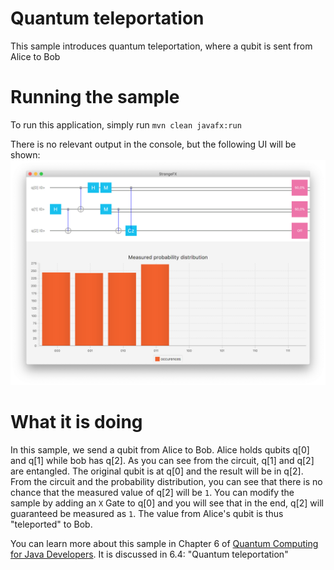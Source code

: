 # Quantum teleportation

This sample introduces quantum teleportation, where a qubit is sent from Alice
to Bob

# Running the sample

To run this application, simply run
`mvn clean javafx:run`

There is no relevant output in the console, but the following UI will be shown:
![Teleport UI](../../resources/ch6-teleport.png)


# What it is doing

In this sample, we send a qubit from Alice to Bob. 
Alice holds qubits q[0] and q[1] while bob has q[2]. As you can see from the circuit, q[1] and q[2] are entangled.
The original qubit is at q[0] and the result will be in
q[2]. From the circuit and the probability distribution, you can see that there is no chance that the measured value of q[2]
will be `1`. 
You can modify the sample by adding an `X` Gate to q[0] and you will see that in the end, q[2] will guaranteed
be measured as `1`.
The value from Alice's qubit is thus "teleported" to Bob.

You can learn more about this sample in Chapter 6 of [Quantum Computing for Java Developers](https://www.manning.com/books/quantum-computing-for-java-developers?a_aid=quantumjava&a_bid=e5166ab9). It is discussed in 6.4: "Quantum teleportation"
